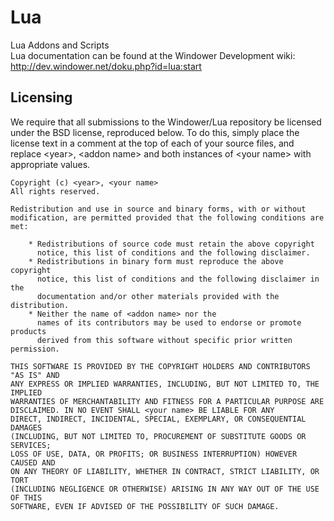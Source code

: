 Lua
===
Lua Addons and Scripts  
Lua documentation can be found at the Windower Development wiki: http://dev.windower.net/doku.php?id=lua:start

Licensing
---------
We require that all submissions to the Windower/Lua repository be licensed under the BSD license, reproduced below. To do this, simply place the license text in a comment at the top of each of your source files, and replace &lt;year&gt;, &lt;addon name&gt; and both instances of &lt;your name&gt; with appropriate values.

```
Copyright (c) <year>, <your name>
All rights reserved.

Redistribution and use in source and binary forms, with or without
modification, are permitted provided that the following conditions are met:

    * Redistributions of source code must retain the above copyright
      notice, this list of conditions and the following disclaimer.
    * Redistributions in binary form must reproduce the above copyright
      notice, this list of conditions and the following disclaimer in the
      documentation and/or other materials provided with the distribution.
    * Neither the name of <addon name> nor the
      names of its contributors may be used to endorse or promote products
      derived from this software without specific prior written permission.

THIS SOFTWARE IS PROVIDED BY THE COPYRIGHT HOLDERS AND CONTRIBUTORS "AS IS" AND
ANY EXPRESS OR IMPLIED WARRANTIES, INCLUDING, BUT NOT LIMITED TO, THE IMPLIED
WARRANTIES OF MERCHANTABILITY AND FITNESS FOR A PARTICULAR PURPOSE ARE
DISCLAIMED. IN NO EVENT SHALL <your name> BE LIABLE FOR ANY
DIRECT, INDIRECT, INCIDENTAL, SPECIAL, EXEMPLARY, OR CONSEQUENTIAL DAMAGES
(INCLUDING, BUT NOT LIMITED TO, PROCUREMENT OF SUBSTITUTE GOODS OR SERVICES;
LOSS OF USE, DATA, OR PROFITS; OR BUSINESS INTERRUPTION) HOWEVER CAUSED AND
ON ANY THEORY OF LIABILITY, WHETHER IN CONTRACT, STRICT LIABILITY, OR TORT
(INCLUDING NEGLIGENCE OR OTHERWISE) ARISING IN ANY WAY OUT OF THE USE OF THIS
SOFTWARE, EVEN IF ADVISED OF THE POSSIBILITY OF SUCH DAMAGE.
```
